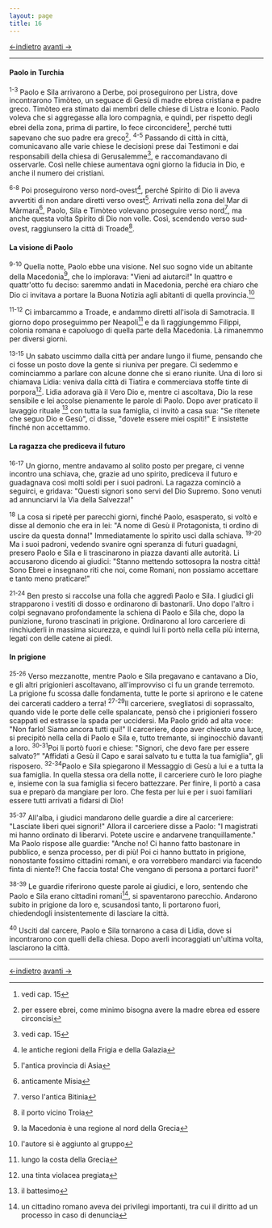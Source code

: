 ```yaml
---
layout: page
title: 16
---
```


[<-indietro](st15.html) [avanti ->](st17.html)

--------------------------------

#### Paolo in Turchia

<sup>1-3</sup> Paolo e Sila arrivarono a Derbe, poi proseguirono per
Listra, dove incontrarono Timòteo, un seguace di Gesù di madre ebrea
cristiana e padre greco. Timòteo era stimato dai membri delle chiese di
Listra e Iconio. Paolo voleva che si aggregasse alla loro compagnia, e
quindi, per rispetto degli ebrei della zona, prima di partire, lo fece
circoncidere[^1], perché tutti sapevano che suo padre era greco[^2].
<sup>4-5</sup> Passando di città in città, comunicavano alle varie
chiese le decisioni prese dai Testimoni e dai responsabili della chiesa
di Gerusalemme[^3], e raccomandavano di osservarle. Così nelle chiese
aumentava ogni giorno la fiducia in Dio, e anche il numero dei
cristiani.

<sup>6-8</sup> Poi proseguirono verso nord-ovest[^4], perché Spirito di
Dio li aveva avvertiti di non andare diretti verso ovest[^5]. Arrivati
nella zona del Mar di Màrmara[^6], Paolo, Sila e Timòteo volevano
proseguire verso nord[^7], ma anche questa volta Spirito di Dio non
volle. Così, scendendo verso sud-ovest, raggiunsero la città di
Troade[^8].

#### La visione di Paolo

<sup>9-10</sup> Quella notte, Paolo ebbe una visione. Nel suo sogno vide
un abitante della Macedonia[^9], che lo implorava: "Vieni ad aiutarci!"
In quattro e quattr'otto fu deciso: saremmo andati in Macedonia, perché
era chiaro che Dio ci invitava a portare la Buona Notizia agli abitanti
di quella provincia.[^10]

<sup>11-12</sup> Ci imbarcammo a Troade, e andammo diretti all'isola di
Samotracia. Il giorno dopo proseguimmo per Neapoli[^11] e da lì
raggiungemmo Filippi, colonia romana e capoluogo di quella parte della
Macedonia. Là rimanemmo per diversi giorni.

<sup>13-15</sup> Un sabato uscimmo dalla città per andare lungo il
fiume, pensando che ci fosse un posto dove la gente si riuniva per
pregare. Ci sedemmo e cominciammo a parlare con alcune donne che si
erano riunite. Una di loro si chiamava Lidia: veniva dalla città di
Tiatira e commerciava stoffe tinte di porpora[^12]. Lidia adorava già il
Vero Dio e, mentre ci ascoltava, Dio la rese sensibile e lei accolse
pienamente le parole di Paolo. Dopo aver praticato il lavaggio rituale
[^13] con tutta la sua famiglia, ci invitò a casa sua: "Se ritenete che
seguo Dio e Gesù", ci disse, "dovete essere miei ospiti!" E insistette
finché non accettammo.

#### La ragazza che prediceva il futuro

<sup>16-17</sup> Un giorno, mentre andavamo al solito posto per pregare,
ci venne incontro una schiava, che, grazie ad uno spirito, prediceva il
futuro e guadagnava così molti soldi per i suoi padroni. La ragazza
cominciò a seguirci, e gridava: "Questi signori sono servi del Dio
Supremo. Sono venuti ad annunciarvi la Via della Salvezza!"

<sup>18</sup> La cosa si ripeté per parecchi giorni, finché Paolo,
esasperato, si voltò e disse al demonio che era in lei: "A nome di Gesù
il Protagonista, ti ordino di uscire da questa donna!" Immediatamente lo
spirito uscì dalla schiava. <sup>19-20</sup> Ma i suoi padroni, vedendo
svanire ogni speranza di futuri guadagni, presero Paolo e Sila e li
trascinarono in piazza davanti alle autorità. Li accusarono dicendo ai
giudici: "Stanno mettendo sottosopra la nostra città! Sono Ebrei e
insegnano riti che noi, come Romani, non possiamo accettare e tanto meno
praticare!"

<sup>21-24</sup> Ben presto si raccolse una folla che aggredì Paolo e
Sila. I giudici gli strapparono i vestiti di dosso e ordinarono di
bastonarli. Uno dopo l'altro i colpi segnavano profondamente la schiena
di Paolo e Sila che, dopo la punizione, furono trascinati in prigione.
Ordinarono al loro carceriere di rinchiuderli in massima sicurezza, e
quindi lui li portò nella cella più interna, legati con delle catene ai
piedi.

#### In prigione

<sup>25-26</sup> Verso mezzanotte, mentre Paolo e Sila pregavano e
cantavano a Dio, e gli altri prigionieri ascoltavano, all'improvviso ci
fu un grande terremoto. La prigione fu scossa dalle fondamenta, tutte le
porte si aprirono e le catene dei carcerati caddero a terra!
<sup>27-29</sup>Il carceriere, svegliatosi di soprassalto, quando vide
le porte delle celle spalancate, pensò che i prigionieri fossero
scappati ed estrasse la spada per uccidersi. Ma Paolo gridò ad alta
voce: "Non farlo! Siamo ancora tutti qui!" Il carceriere, dopo aver
chiesto una luce, si precipitò nella cella di Paolo e Sila e, tutto
tremante, si inginocchiò davanti a loro. <sup>30-31</sup>Poi li portò
fuori e chiese: "Signori, che devo fare per essere salvato?" "Affidati a
Gesù il Capo e sarai salvato tu e tutta la tua famiglia", gli risposero.
<sup>32-34</sup>Paolo e Sila spiegarono il Messaggio di Gesù a lui e a
tutta la sua famiglia. In quella stessa ora della notte, il carceriere
curò le loro piaghe e, insieme con la sua famiglia si fecero battezzare.
Per finire, li portò a casa sua e preparò da mangiare per loro. Che
festa per lui e per i suoi familiari essere tutti arrivati a fidarsi di
Dio!

<sup>35-37</sup> All'alba, i giudici mandarono delle guardie a dire al
carceriere: "Lasciate liberi quei signori!" Allora il carceriere disse a
Paolo: "I magistrati mi hanno ordinato di liberarvi. Potete uscire e
andarvene tranquillamente." Ma Paolo rispose alle guardie: "Anche no! Ci
hanno fatto bastonare in pubblico, e senza processo, per di più! Poi ci
hanno buttato in prigione, nonostante fossimo cittadini romani, e ora
vorrebbero mandarci via facendo finta di niente?! Che faccia tosta! Che
vengano di persona a portarci fuori!"

<sup>38-39</sup> Le guardie riferirono queste parole ai giudici, e loro,
sentendo che Paolo e Sila erano cittadini romani[^14], si spaventarono
parecchio. Andarono subito in prigione da loro e, scusandosi tanto, li
portarono fuori, chiedendogli insistentemente di lasciare la città.

<sup>40</sup> Usciti dal carcere, Paolo e Sila tornarono a casa di
Lidia, dove si incontrarono con quelli della chiesa. Dopo averli
incoraggiati un'ultima volta, lasciarono la città.

[^1]: vedi cap. 15

[^2]: per essere ebrei, come minimo bisogna avere la madre ebrea ed
    essere circoncisi

[^3]: vedi cap. 15

[^4]: le antiche regioni della Frigia e della Galazia

[^5]: l'antica provincia di Asia

[^6]: anticamente Misia

[^7]: verso l'antica Bitinia

[^8]: il porto vicino Troia

[^9]: la Macedonia è una regione al nord della Grecia

[^10]: l'autore si è aggiunto al gruppo

[^11]: lungo la costa della Grecia

[^12]: una tinta violacea pregiata

[^13]: il battesimo

[^14]: un cittadino romano aveva dei privilegi importanti, tra cui il diritto ad un processo in caso di denuncia



--------------------------------

[<-indietro](st15.html) [avanti ->](st17.html)
